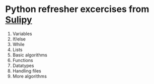 # Python refresher excercises from [Sulipy](sulipy.hu)

1. Variables    
2. If/else    
3. While    
4. Lists    
5. Basic algorithms    
6. Functions    
7. Datatypes    
8. Handling files    
9. More algorithms
